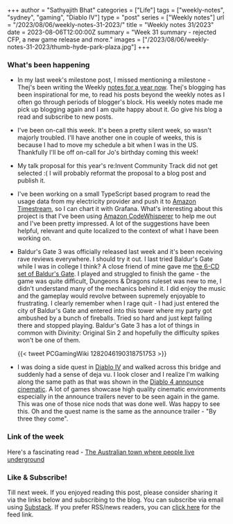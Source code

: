 +++
author = "Sathyajith Bhat"
categories = ["Life"]
tags = ["weekly-notes", "sydney", "gaming", "Diablo IV"]
type = "post"
series = ["Weekly notes"]
url = "/2023/08/06/weekly-notes-31-2023/"
title = "Weekly notes 31/2023"
date = 2023-08-06T12:00:00Z
summary = "Week 31 summary - rejected CFP, a new game release and more."
images = ["/2023/08/06/weekly-notes-31-2023/thumb-hyde-park-plaza.jpg"]
+++

### What's been happening

* In my last week's milestone post, I missed mentioning a milestone - Thej's been writing the Weekly [notes for a year now](https://thejeshgn.com/2023/07/28/weekly-notes-30-2023/). Thej's blogging has been inspirational for me, to read his posts beyond the weekly notes as I often go through periods of blogger's block. His weekly notes made me pick up blogging again and I am quite happy about it. Go give his blog a read and subscribe to new posts. 
* I've been on-call this week. It's been a pretty silent week, so wasn't majorly troubled. I'll have another one in couple of weeks, this is because I had to move my schedule a bit when I was in the US. Thankfully I'll be off on-call for Jo's birthday coming this week!
* My talk proposal for this year's re:Invent Community Track did not get selected :( I will probably reformat the proposal to a blog post and publish it. 
* I've been working on a small TypeScript based program to read the usage data from my electricity provider and push it to [Amazon Timestream](https://aws.amazon.com/timestream/), so I can chart it with Grafana. What's interesting about this project is that I've been using [Amazon CodeWhisperer](https://aws.amazon.com/codewhisperer/) to help me out and I've been pretty impressed. A lot of the suggestions have been helpful, relevant and quite localized to the context of what I have been working on. 
* Baldur's Gate 3 was officially released last week and it's been receiving rave reviews everywhere. I should try it out. I last tried Baldur's Gate while I was in college I think? A close friend of mine gave me [the 6-CD set of Baldur's Gate](https://twitter.com/PCGamingWiki/status/1282046190318751753/photo/1). I played and struggled to finish the game - the game was quite difficult, Dungeons & Dragons ruleset was new to me, I didn't understand many of the mechanics behind it. I did enjoy the music and the gameplay would revolve between supremely enjoyable to frustrating. I clearly remember when I rage quit - I had just entered the city of Baldur's Gate and entered into this tower where my party got ambushed by a bunch of fireballs. Tried so hard and just kept failing there and stopped playing. Baldur's Gate 3 has a lot of things in common with Divinity: Original Sin 2 and hopefully the difficulty spikes won't be one of them.

    {{< tweet PCGamingWiki 1282046190318751753 >}}

* I was doing a side quest in [Diablo IV](/tags/diablo-iv) and walked across this bridge and suddenly had a sense of deja vu. I look closer and I realize I'm walking along the same path as that was shown in the [Diablo 4 announce cinematic](https://www.youtube.com/watch?v=9bRWIdOMfro). A lot of games showcase high quality cinematic environments especially in the announce trailers never to be seen again in the game. This was one of those nice nods that was done well. Was happy to see this. Oh and the quest name is the same as the announce trailer - "By three they come".


### Link of the week

Here's a fascinating read - [The Australian town where people live underground](https://www.bbc.com/future/article/20230803-the-town-where-people-live-underground)

### Like & Subscribe!

Till next week. If you enjoyed reading this post, please consider sharing it via the links below and subscribing to the blog. You can subscribe via email using [Substack](https://sathyabhat.substack.com/). If you prefer RSS/news readers, you can [click here](https://sathyabh.at/index.xml) for the feed link.